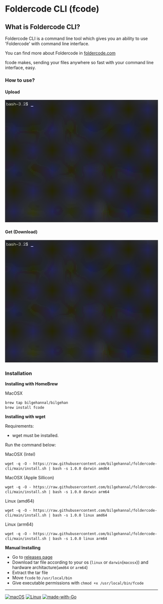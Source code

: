


# Foldercode CLI (fcode)


## What is Foldercode CLI?

Foldercode CLI is a command line tool which gives you an ability to use 'Foldercode' with command line interface.

You can find more about Foldercode in [foldercode.com](https://foldercode.com/)

fcode makes, sending your files anywhere so fast with your command line interface, easy.

### How to use?
#### Upload
![](docs/img/upload.gif)
#### Get (Download)
![](docs/img/get.gif)


### Installation
**Installing with HomeBrew**

MacOSX
```
brew tap bilgehannal/bilgehan
brew install fcode
```

**Installing with wget**

Requirements:
* wget must be installed.

Run the command below:

MacOSX (Intel)
```
wget -q -O - https://raw.githubusercontent.com/bilgehannal/foldercode-cli/main/install.sh | bash -s 1.0.0 darwin amd64
```

MacOSX (Apple Sillicon)
```
wget -q -O - https://raw.githubusercontent.com/bilgehannal/foldercode-cli/main/install.sh | bash -s 1.0.0 darwin arm64
```

Linux (amd64)
```
wget -q -O - https://raw.githubusercontent.com/bilgehannal/foldercode-cli/main/install.sh | bash -s 1.0.0 linux amd64
```

Linux (arm64)
```
wget -q -O - https://raw.githubusercontent.com/bilgehannal/foldercode-cli/main/install.sh | bash -s 1.0.0 linux arm64
```
**Manual Installing**
* Go to [releases page](https://github.com/bilgehannal/foldercode-cli/releases)
* Download tar file according to your os (`linux` or `darwin`(`macosx`)) and hardware architacture(`amd64` or `arm64`)
* Extract the tar file
* Move `fcode` to `/usr/local/bin`
* Give executable permissions with `chmod +x /usr/local/bin/fcode`
---
[![macOS](https://svgshare.com/i/ZjP.svg)](https://svgshare.com/i/ZjP.svg) [![Linux](https://svgshare.com/i/Zhy.svg)](https://svgshare.com/i/Zhy.svg)
[![made-with-Go](https://img.shields.io/badge/Made%20with-Go-1f425f.svg)](https://go.dev/)